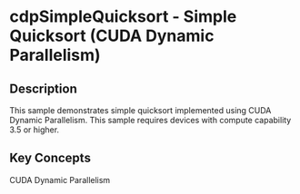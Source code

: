 # cdpSimpleQuicksort - Simple Quicksort (CUDA Dynamic Parallelism)

## Description

This sample demonstrates simple quicksort implemented using CUDA Dynamic Parallelism.  This sample requires devices with compute capability 3.5 or higher.

## Key Concepts

CUDA Dynamic Parallelism
